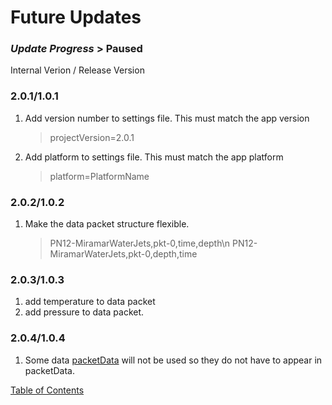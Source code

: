 # Future Updates

### _**Update Progress**_ > Paused

Internal Verion / Release Version
### 2.0.1/1.0.1
1. Add version number to settings file. This must match the app version
   > projectVersion=2.0.1
1. Add platform to settings file. This must match the app platform
   > platform=PlatformName

### 2.0.2/1.0.2
1. Make the data packet structure flexible.
   > PN12-MiramarWaterJets,pkt-0,time,depth\n
   > PN12-MiramarWaterJets,pkt-0,depth,time

### 2.0.3/1.0.3
1. add temperature to data packet
2. add pressure to data packet.

### 2.0.4/1.0.4
1. Some data [packetData](DataTransfer.md) will not be used so they do not have to appear in packetData.

[Table of Contents](README.md)
